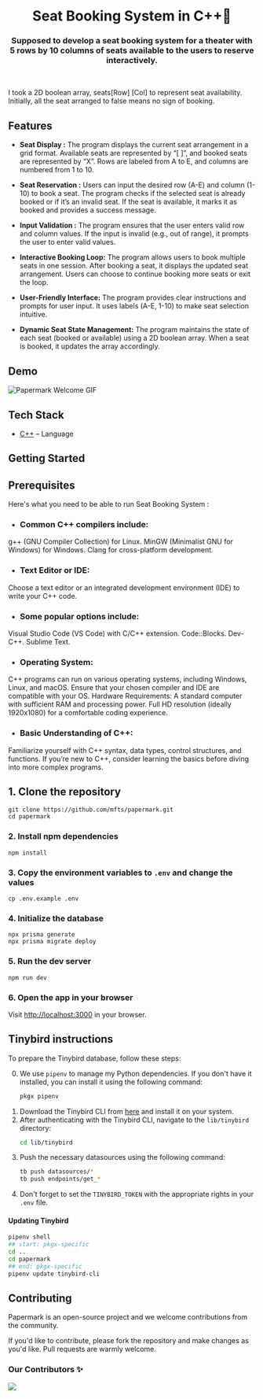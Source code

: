 <div align="center">
  <h1 align="center">Seat Booking System in
 C++🚀
</h1>
  <h3>Supposed to develop a seat booking system for a theater with 5 rows by 10 columns of seats available to the users to reserve interactively.</h3>

</div>

<br/>



I took a 2D boolean array, seats[Row] [Col] to represent seat availability.
Initially, all the seat arranged to false means no sign of booking.

## Features

- **Seat Display :** The program displays the current seat arrangement in a grid format.
Available seats are represented by “[ ]”, and booked seats are represented by “X”.
Rows are labeled from A to E, and columns are numbered from 1 to 10.
- **Seat Reservation :** Users can input the desired row (A-E) and column (1-10) to book a seat.
The program checks if the selected seat is already booked or if it’s an invalid seat.
If the seat is available, it marks it as booked and provides a success message.
- **Input Validation :** The program ensures that the user enters valid row and column values.
If the input is invalid (e.g., out of range), it prompts the user to enter valid values.

- **Interactive Booking Loop:** The program allows users to book multiple seats in one session.
After booking a seat, it displays the updated seat arrangement.
Users can choose to continue booking more seats or exit the loop.

- **User-Friendly Interface:** The program provides clear instructions and prompts for user input.
It uses labels (A-E, 1-10) to make seat selection intuitive.

- **Dynamic Seat State Management:** The program maintains the state of each seat (booked or available) using a 2D boolean array.
When a seat is booked, it updates the array accordingly.

## Demo

![Papermark Welcome GIF](.github/images/papermark-welcome.gif)

## Tech Stack

- [C++](https://cplusplus.com/doc/tutorial/) – Language


## Getting Started

## Prerequisites

Here's what you need to be able to run Seat Booking System :

- ### Common C++ compilers include:
g++ (GNU Compiler Collection) for Linux.
MinGW (Minimalist GNU for Windows) for Windows.
Clang for cross-platform development.
- ### Text Editor or IDE:
Choose a text editor or an integrated development environment (IDE) to write your C++ code.
- ### Some popular options include:
Visual Studio Code (VS Code) with C/C++ extension.
Code::Blocks.
Dev-C++.
Sublime Text.
- ### Operating System:
C++ programs can run on various operating systems, including Windows, Linux, and macOS.
Ensure that your chosen compiler and IDE are compatible with your OS.
Hardware Requirements:
A standard computer with sufficient RAM and processing power.
Full HD resolution (ideally 1920x1080) for a comfortable coding experience.
- ### Basic Understanding of C++:
Familiarize yourself with C++ syntax, data types, control structures, and functions.
If you’re new to C++, consider learning the basics before diving into more complex programs.

## 1. Clone the repository

```shell
git clone https://github.com/mfts/papermark.git
cd papermark
```

### 2. Install npm dependencies

```shell
npm install
```

### 3. Copy the environment variables to `.env` and change the values

```shell
cp .env.example .env
```

### 4. Initialize the database

```shell
npx prisma generate
npx prisma migrate deploy
```

### 5. Run the dev server

```shell
npm run dev
```

### 6. Open the app in your browser

Visit [http://localhost:3000](http://localhost:3000) in your browser.

## Tinybird instructions

To prepare the Tinybird database, follow these steps:

0. We use `pipenv` to manage my Python dependencies. If you don't have it installed, you can install it using the following command:
   ```sh
   pkgx pipenv
   ```
1. Download the Tinybird CLI from [here](https://www.tinybird.co/docs/cli.html) and install it on your system.
2. After authenticating with the Tinybird CLI, navigate to the `lib/tinybird` directory:
   ```sh
   cd lib/tinybird
   ```
3. Push the necessary datasources using the following command:
   ```sh
   tb push datasources/*
   tb push endpoints/get_*
   ```
4. Don't forget to set the `TINYBIRD_TOKEN` with the appropriate rights in your `.env` file.

#### Updating Tinybird

```sh
pipenv shell
## start: pkgx-specific
cd ..
cd papermark
## end: pkgx-specific
pipenv update tinybird-cli
```

## Contributing

Papermark is an open-source project and we welcome contributions from the community.

If you'd like to contribute, please fork the repository and make changes as you'd like. Pull requests are warmly welcome.

### Our Contributors ✨

<a href="https://github.com/mfts/papermark/graphs/contributors">
  <img src="https://contrib.rocks/image?repo=mfts/papermark" />
</a>
